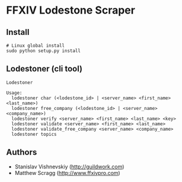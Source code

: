 # FFXIV Lodestone Scraper

## Install
```
# Linux global install
sudo python setup.py install
```

## Lodestoner (cli tool)
```
Lodestoner

Usage:
  lodestoner char (<lodestone_id> | <server_name> <first_name> <last_name>)
  lodestoner free_company (<lodestone_id> | <server_name> <company_name>)
  lodestoner verify <server_name> <first_name> <last_name> <key>
  lodestoner validate <server_name> <first_name> <last_name>
  lodestoner validate_free_company <server_name> <company_name>
  lodestoner topics
```

## Authors
- Stanislav Vishnevskiy (http://guildwork.com)
- Matthew Scragg (http://www.ffxivpro.com)
